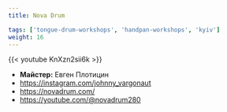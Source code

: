 ```yaml
---
title: Nova Drum

tags: ['tongue-drum-workshops', 'handpan-workshops', 'kyiv']
weight: 16
---
```

{{< youtube KnXzn2sii6k >}}

- **Майстер:** Евген Плотицин
- https://instagram.com/johnny_vargonaut
- https://novadrum.com/
- https://youtube.com/@novadrum280

